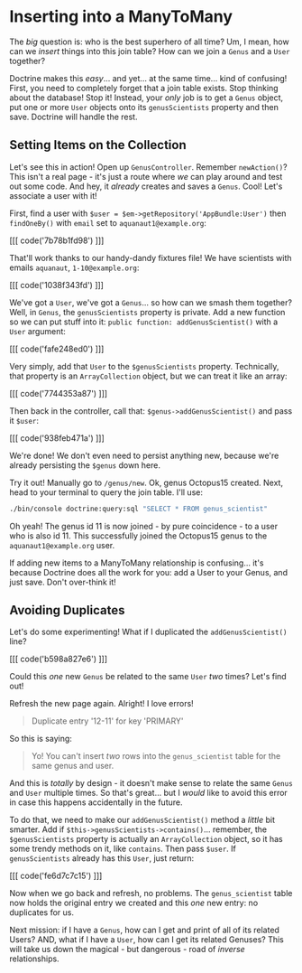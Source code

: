 # Inserting into a ManyToMany

The *big* question is: who is the best superhero of all time? Um, I mean, how
can we *insert* things into this join table? How can we join a `Genus` and a `User`
together?

Doctrine makes this *easy*... and yet... at the same time... kind of confusing!
First, you need to completely forget that a join table exists. Stop thinking about
the database! Stop it! Instead, your *only* job is to get a `Genus` object, put
one or more `User` objects onto its `genusScientists` property and then save. Doctrine
will handle the rest.

## Setting Items on the Collection

Let's see this in action! Open up `GenusController`. Remember `newAction()`? This isn't
a real page - it's just a route where *we* can play around and test out some code.
And hey, it *already* creates and saves a `Genus`. Cool! Let's associate a user
with it!

First, find a user with `$user = $em->getRepository('AppBundle:User')` then `findOneBy()`
with `email` set to `aquanaut1@example.org`:

[[[ code('7b78b1fd98') ]]]

That'll work thanks to our handy-dandy fixtures file! We have scientists with
emails `aquanaut`, `1-10@example.org`:

[[[ code('1038f343fd') ]]]

We've got a `User`, we've got a `Genus`... so how can we smash them together? Well,
in `Genus`, the `genusScientists` property is private. Add a new function so we can
put stuff into it: `public function: addGenusScientist()` with a `User` argument:

[[[ code('fafe248ed0') ]]]

Very simply, add that `User` to the `$genusScientists` property. Technically, that
property is an `ArrayCollection` object, but we can treat it like an array:

[[[ code('7744353a87') ]]]

Then back in the controller, call that: `$genus->addGenusScientist()` and pass it
`$user`:

[[[ code('938feb471a') ]]]

We're done! We don't even need to persist anything new, because we're already persisting
the `$genus` down here.

Try it out! Manually go to `/genus/new`. Ok, genus Octopus15 created. Next, head to
your terminal to query the join table. I'll use:

```bash
./bin/console doctrine:query:sql "SELECT * FROM genus_scientist"
```

Oh yeah! The genus id 11 is now joined - by pure coincidence - to a user who is also
id 11. This successfully joined the Octopus15 genus to the `aquanaut1@example.org`
user.

If adding new items to a ManyToMany relationship is confusing... it's because Doctrine
does all the work for you: add a User to your Genus, and just save. Don't over-think
it!

## Avoiding Duplicates

Let's do some experimenting! What if I duplicated the `addGenusScientist()` line?

[[[ code('b598a827e6') ]]]

Could this *one* new `Genus` be related to the same `User` *two* times? Let's find
out!

Refresh the new page again. Alright! I love errors!

> Duplicate entry '12-11' for key 'PRIMARY'

So this is saying:

> Yo! You can't insert *two* rows into the `genus_scientist` table for the same
> genus and user.

And this is *totally* by design - it doesn't make sense to relate the same `Genus`
and `User` multiple times. So that's great... but I *would* like to avoid this error
in case this happens accidentally in the future.

To do that, we need to make our `addGenusScientist()` method a *little* bit smarter.
Add if `$this->genusScientists->contains()`... remember, the `$genusScientists`
property is actually an `ArrayCollection` object, so it has some trendy methods on
it, like `contains`. Then pass `$user`. If `genusScientists` already has this `User`,
just return:

[[[ code('fe6d7c7c15') ]]]

Now when we go back and refresh, no problems. The `genus_scientist` table now holds
the original entry we created and this *one* new entry: no duplicates for us.

Next mission: if I have a `Genus`, how can I get and print of all of its related
Users? AND, what if I have a `User`, how can I get its related Genuses? This will
take us down the magical - but dangerous - road of *inverse* relationships.
